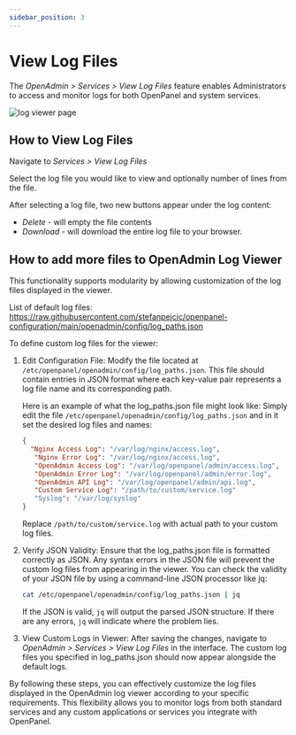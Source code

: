 ```yaml
---
sidebar_position: 3
---
```


# View Log Files

The *OpenAdmin > Services > View Log Files* feature enables Administrators to access and monitor logs for both OpenPanel and system services.

![log viewer page](/img/admin/openadmin_services_logs.png)

## How to View Log Files

Navigate to *Services > View Log Files*

Select the log file you would like to view and optionally number of lines from the file.

After selecting a log file, two new buttons appear under the log content: 
- *Delete* - will empty the file contents
- *Download* - will download the entire log file to your browser.


## How to add more files to OpenAdmin Log Viewer

This functionality supports modularity by allowing customization of the log files displayed in the viewer.


List of default log files: https://raw.githubusercontent.com/stefanpejcic/openpanel-configuration/main/openadmin/config/log_paths.json

To define custom log files for the viewer:

1. Edit Configuration File:
   Modify the file located at `/etc/openpanel/openadmin/config/log_paths.json`. This file should contain entries in JSON format where each key-value pair represents a log file name and its corresponding path.
   
   Here is an example of what the log_paths.json file might look like:
   Simply edit the file `/etc/openpanel/openadmin/config/log_paths.json` and in it set the desired log files and names:
   ```json
   {
     "Nginx Access Log": "/var/log/nginx/access.log",
      "Nginx Error Log": "/var/log/nginx/access.log",
      "OpenAdmin Access Log": "/var/log/openpanel/admin/access.log",
      "OpenAdmin Error Log": "/var/log/openpanel/admin/error.log",
      "OpenAdmin API Log": "/var/log/openpanel/admin/api.log",
      "Custom Service Log": "/path/to/custom/service.log"
      "Syslog": "/var/log/syslog"
   }
   ```
   Replace `/path/to/custom/service.log` with actual path to your custom log files.

2. Verify JSON Validity:
   Ensure that the log_paths.json file is formatted correctly as JSON. Any syntax errors in the JSON file will prevent the custom log files from appearing in the viewer.
   You can check the validity of your JSON file by using a command-line JSON processor like jq:
   ```bash
   cat /etc/openpanel/openadmin/config/log_paths.json | jq
   ```
   If the JSON is valid, `jq` will output the parsed JSON structure. If there are any errors, `jq` will indicate where the problem lies.

3. View Custom Logs in Viewer:
   After saving the changes, navigate to *OpenAdmin > Services > View Log Files* in the interface. The custom log files you specified in log_paths.json should now appear alongside the default logs.
   
By following these steps, you can effectively customize the log files displayed in the OpenAdmin log viewer according to your specific requirements. This flexibility allows you to monitor logs from both standard services and any custom applications or services you integrate with OpenPanel.



